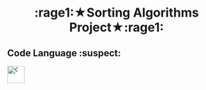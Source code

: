 <h1 align="center" >:rage1:★Sorting Algorithms Project★:rage1:</h1>

 ## Code Language :suspect:
<p align="left">
<code><img src="https://github.com/abranhe/programming-languages-logos/blob/master/src/c/c_48x48.png" alt="C" width="40" height="40" /></code>&nbsp;
</p>
